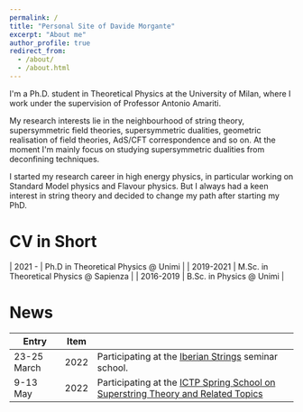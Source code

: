 ```yaml
---
permalink: /
title: "Personal Site of Davide Morgante"
excerpt: "About me"
author_profile: true
redirect_from:
  - /about/
  - /about.html
---
```


I'm a Ph.D. student in Theoretical Physics at the University of Milan, where I work under the supervision of Professor Antonio Amariti.

My research interests lie in the neighbourhood of string theory, supersymmetric field theories, supersymmetric dualities, geometric realisation of field theories, AdS/CFT correspondence and so on.
At the moment I'm mainly focus on studying supersymmetric dualities from deconfining techniques.

I started my research career in high energy physics, in particular working on Standard Model physics and Flavour physics. But I always had a keen interest in string theory and decided to change my path after starting my PhD.

CV in Short
=========

| 2021 -    | Ph.D in Theoretical Physics @ Unimi     |
| 2019-2021 | M.Sc. in Theoretical Physics @ Sapienza |
| 2016-2019 | B.Sc. in Physics @ Unimi                |

News
=========

| Entry           | Item   |                                                              |
| --------        | ------ | ------------------------------------------------------------ |
| 23-25 March     | 2022  | Participating at the [Iberian Strings](https://www.unioviedo.es/hepth/activities/Iberian22/home.html) seminar school.                         |
| 9-13 May        | 2022   | Participating at the [ICTP Spring School on Superstring Theory and Related Topics](https://indico.ictp.it/event/9784/overview)                          |
